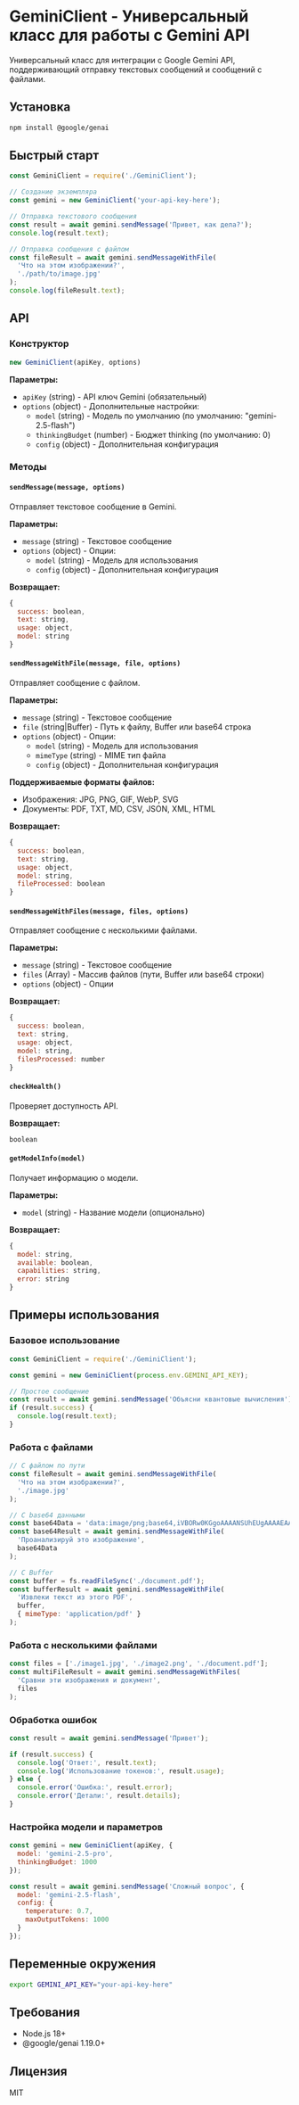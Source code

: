 # GeminiClient - Универсальный класс для работы с Gemini API

Универсальный класс для интеграции с Google Gemini API, поддерживающий отправку текстовых сообщений и сообщений с файлами.

## Установка

```bash
npm install @google/genai
```

## Быстрый старт

```javascript
const GeminiClient = require('./GeminiClient');

// Создание экземпляра
const gemini = new GeminiClient('your-api-key-here');

// Отправка текстового сообщения
const result = await gemini.sendMessage('Привет, как дела?');
console.log(result.text);

// Отправка сообщения с файлом
const fileResult = await gemini.sendMessageWithFile(
  'Что на этом изображении?',
  './path/to/image.jpg'
);
console.log(fileResult.text);
```

## API

### Конструктор

```javascript
new GeminiClient(apiKey, options)
```

**Параметры:**
- `apiKey` (string) - API ключ Gemini (обязательный)
- `options` (object) - Дополнительные настройки:
  - `model` (string) - Модель по умолчанию (по умолчанию: "gemini-2.5-flash")
  - `thinkingBudget` (number) - Бюджет thinking (по умолчанию: 0)
  - `config` (object) - Дополнительная конфигурация

### Методы

#### `sendMessage(message, options)`

Отправляет текстовое сообщение в Gemini.

**Параметры:**
- `message` (string) - Текстовое сообщение
- `options` (object) - Опции:
  - `model` (string) - Модель для использования
  - `config` (object) - Дополнительная конфигурация

**Возвращает:**
```javascript
{
  success: boolean,
  text: string,
  usage: object,
  model: string
}
```

#### `sendMessageWithFile(message, file, options)`

Отправляет сообщение с файлом.

**Параметры:**
- `message` (string) - Текстовое сообщение
- `file` (string|Buffer) - Путь к файлу, Buffer или base64 строка
- `options` (object) - Опции:
  - `model` (string) - Модель для использования
  - `mimeType` (string) - MIME тип файла
  - `config` (object) - Дополнительная конфигурация

**Поддерживаемые форматы файлов:**
- Изображения: JPG, PNG, GIF, WebP, SVG
- Документы: PDF, TXT, MD, CSV, JSON, XML, HTML

**Возвращает:**
```javascript
{
  success: boolean,
  text: string,
  usage: object,
  model: string,
  fileProcessed: boolean
}
```

#### `sendMessageWithFiles(message, files, options)`

Отправляет сообщение с несколькими файлами.

**Параметры:**
- `message` (string) - Текстовое сообщение
- `files` (Array) - Массив файлов (пути, Buffer или base64 строки)
- `options` (object) - Опции

**Возвращает:**
```javascript
{
  success: boolean,
  text: string,
  usage: object,
  model: string,
  filesProcessed: number
}
```

#### `checkHealth()`

Проверяет доступность API.

**Возвращает:**
```javascript
boolean
```

#### `getModelInfo(model)`

Получает информацию о модели.

**Параметры:**
- `model` (string) - Название модели (опционально)

**Возвращает:**
```javascript
{
  model: string,
  available: boolean,
  capabilities: string,
  error: string
}
```

## Примеры использования

### Базовое использование

```javascript
const GeminiClient = require('./GeminiClient');

const gemini = new GeminiClient(process.env.GEMINI_API_KEY);

// Простое сообщение
const result = await gemini.sendMessage('Объясни квантовые вычисления');
if (result.success) {
  console.log(result.text);
}
```

### Работа с файлами

```javascript
// С файлом по пути
const fileResult = await gemini.sendMessageWithFile(
  'Что на этом изображении?',
  './image.jpg'
);

// С base64 данными
const base64Data = 'data:image/png;base64,iVBORw0KGgoAAAANSUhEUgAAAAEAAAABCAYAAAAfFcSJAAAADUlEQVR42mNkYPhfDwAChwGA60e6kgAAAABJRU5ErkJggg==';
const base64Result = await gemini.sendMessageWithFile(
  'Проанализируй это изображение',
  base64Data
);

// С Buffer
const buffer = fs.readFileSync('./document.pdf');
const bufferResult = await gemini.sendMessageWithFile(
  'Извлеки текст из этого PDF',
  buffer,
  { mimeType: 'application/pdf' }
);
```

### Работа с несколькими файлами

```javascript
const files = ['./image1.jpg', './image2.png', './document.pdf'];
const multiFileResult = await gemini.sendMessageWithFiles(
  'Сравни эти изображения и документ',
  files
);
```

### Обработка ошибок

```javascript
const result = await gemini.sendMessage('Привет');

if (result.success) {
  console.log('Ответ:', result.text);
  console.log('Использование токенов:', result.usage);
} else {
  console.error('Ошибка:', result.error);
  console.error('Детали:', result.details);
}
```

### Настройка модели и параметров

```javascript
const gemini = new GeminiClient(apiKey, {
  model: 'gemini-2.5-pro',
  thinkingBudget: 1000
});

const result = await gemini.sendMessage('Сложный вопрос', {
  model: 'gemini-2.5-flash',
  config: {
    temperature: 0.7,
    maxOutputTokens: 1000
  }
});
```

## Переменные окружения

```bash
export GEMINI_API_KEY="your-api-key-here"
```

## Требования

- Node.js 18+
- @google/genai 1.19.0+

## Лицензия

MIT
